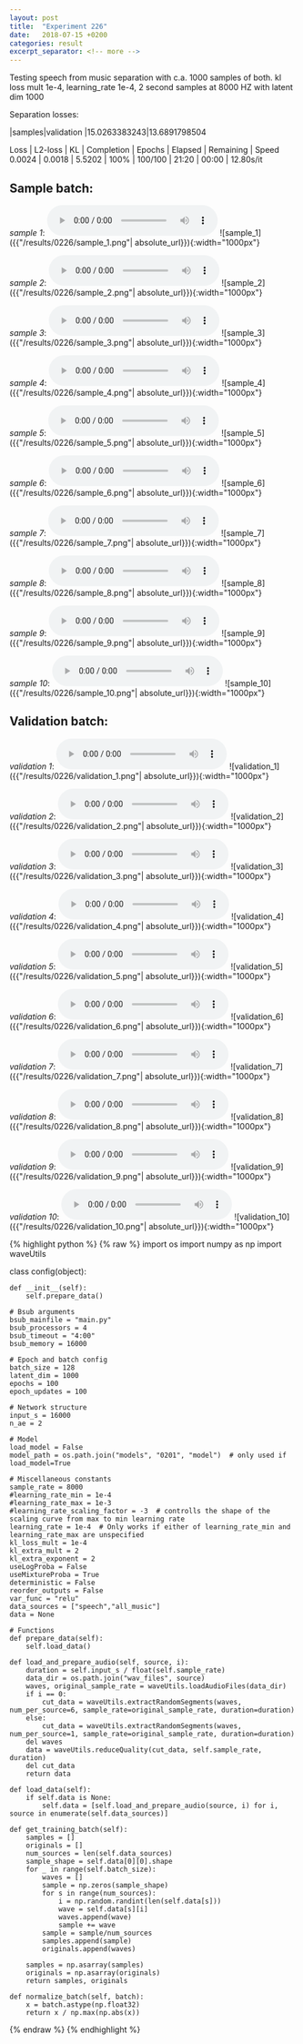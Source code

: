 ```yaml
---
layout: post
title:  "Experiment 226"
date:   2018-07-15 +0200
categories: result
excerpt_separator: <!-- more -->
---
```

Testing speech from music separation with c.a. 1000 samples of both. kl loss mult 1e-4, learning_rate 1e-4, 2 second samples at 8000 HZ with latent dim 1000

Separation losses:

|samples|validation
|15.0263383243|13.6891798504

Loss | L2-loss | KL | Completion | Epochs | Elapsed | Remaining | Speed
0.0024 | 0.0018 | 5.5202 | 100% | 100/100 | 21:20 | 00:00 | 12.80s/it<!-- more -->

## **Sample batch**:
_sample 1_:
<audio src="/ResultsOverview/results/0226/sample_1.wav" controls preload></audio>
![sample_1]({{"/results/0226/sample_1.png"| absolute_url}}){:width="1000px"}

_sample 2_:
<audio src="/ResultsOverview/results/0226/sample_2.wav" controls preload></audio>
![sample_2]({{"/results/0226/sample_2.png"| absolute_url}}){:width="1000px"}

_sample 3_:
<audio src="/ResultsOverview/results/0226/sample_3.wav" controls preload></audio>
![sample_3]({{"/results/0226/sample_3.png"| absolute_url}}){:width="1000px"}

_sample 4_:
<audio src="/ResultsOverview/results/0226/sample_4.wav" controls preload></audio>
![sample_4]({{"/results/0226/sample_4.png"| absolute_url}}){:width="1000px"}

_sample 5_:
<audio src="/ResultsOverview/results/0226/sample_5.wav" controls preload></audio>
![sample_5]({{"/results/0226/sample_5.png"| absolute_url}}){:width="1000px"}

_sample 6_:
<audio src="/ResultsOverview/results/0226/sample_6.wav" controls preload></audio>
![sample_6]({{"/results/0226/sample_6.png"| absolute_url}}){:width="1000px"}

_sample 7_:
<audio src="/ResultsOverview/results/0226/sample_7.wav" controls preload></audio>
![sample_7]({{"/results/0226/sample_7.png"| absolute_url}}){:width="1000px"}

_sample 8_:
<audio src="/ResultsOverview/results/0226/sample_8.wav" controls preload></audio>
![sample_8]({{"/results/0226/sample_8.png"| absolute_url}}){:width="1000px"}

_sample 9_:
<audio src="/ResultsOverview/results/0226/sample_9.wav" controls preload></audio>
![sample_9]({{"/results/0226/sample_9.png"| absolute_url}}){:width="1000px"}

_sample 10_:
<audio src="/ResultsOverview/results/0226/sample_10.wav" controls preload></audio>
![sample_10]({{"/results/0226/sample_10.png"| absolute_url}}){:width="1000px"}

## **Validation batch**:
_validation 1_:
<audio src="/ResultsOverview/results/0226/validation_1.wav" controls preload></audio>
![validation_1]({{"/results/0226/validation_1.png"| absolute_url}}){:width="1000px"}

_validation 2_:
<audio src="/ResultsOverview/results/0226/validation_2.wav" controls preload></audio>
![validation_2]({{"/results/0226/validation_2.png"| absolute_url}}){:width="1000px"}

_validation 3_:
<audio src="/ResultsOverview/results/0226/validation_3.wav" controls preload></audio>
![validation_3]({{"/results/0226/validation_3.png"| absolute_url}}){:width="1000px"}

_validation 4_:
<audio src="/ResultsOverview/results/0226/validation_4.wav" controls preload></audio>
![validation_4]({{"/results/0226/validation_4.png"| absolute_url}}){:width="1000px"}

_validation 5_:
<audio src="/ResultsOverview/results/0226/validation_5.wav" controls preload></audio>
![validation_5]({{"/results/0226/validation_5.png"| absolute_url}}){:width="1000px"}

_validation 6_:
<audio src="/ResultsOverview/results/0226/validation_6.wav" controls preload></audio>
![validation_6]({{"/results/0226/validation_6.png"| absolute_url}}){:width="1000px"}

_validation 7_:
<audio src="/ResultsOverview/results/0226/validation_7.wav" controls preload></audio>
![validation_7]({{"/results/0226/validation_7.png"| absolute_url}}){:width="1000px"}

_validation 8_:
<audio src="/ResultsOverview/results/0226/validation_8.wav" controls preload></audio>
![validation_8]({{"/results/0226/validation_8.png"| absolute_url}}){:width="1000px"}

_validation 9_:
<audio src="/ResultsOverview/results/0226/validation_9.wav" controls preload></audio>
![validation_9]({{"/results/0226/validation_9.png"| absolute_url}}){:width="1000px"}

_validation 10_:
<audio src="/ResultsOverview/results/0226/validation_10.wav" controls preload></audio>
![validation_10]({{"/results/0226/validation_10.png"| absolute_url}}){:width="1000px"}


{% highlight python %}
{% raw %}
import os
import numpy as np
import waveUtils


class config(object):

	def __init__(self):
		self.prepare_data()

	# Bsub arguments
	bsub_mainfile = "main.py"
	bsub_processors = 4
	bsub_timeout = "4:00"
	bsub_memory = 16000

	# Epoch and batch config
	batch_size = 128
	latent_dim = 1000
	epochs = 100
	epoch_updates = 100

	# Network structure
	input_s = 16000
	n_ae = 2

	# Model
	load_model = False
	model_path = os.path.join("models", "0201", "model")  # only used if load_model=True

	# Miscellaneous constants
	sample_rate = 8000
	#learning_rate_min = 1e-4
	#learning_rate_max = 1e-3
	#learning_rate_scaling_factor = -3  # controlls the shape of the scaling curve from max to min learning rate
	learning_rate = 1e-4  # Only works if either of learning_rate_min and learning_rate_max are unspecified
	kl_loss_mult = 1e-4
	kl_extra_mult = 2
	kl_extra_exponent = 2
	useLogProba = False
	useMixtureProba = True
	deterministic = False
	reorder_outputs = False
	var_func = "relu"
	data_sources = ["speech","all_music"]
	data = None

	# Functions
	def prepare_data(self):
		self.load_data()

	def load_and_prepare_audio(self, source, i):
		duration = self.input_s / float(self.sample_rate)
		data_dir = os.path.join("wav_files", source)
		waves, original_sample_rate = waveUtils.loadAudioFiles(data_dir)
		if i == 0:
			cut_data = waveUtils.extractRandomSegments(waves, num_per_source=6, sample_rate=original_sample_rate, duration=duration)
		else:
			cut_data = waveUtils.extractRandomSegments(waves, num_per_source=1, sample_rate=original_sample_rate, duration=duration)
		del waves
		data = waveUtils.reduceQuality(cut_data, self.sample_rate, duration)
		del cut_data
		return data

	def load_data(self):
		if self.data is None:
			self.data = [self.load_and_prepare_audio(source, i) for i, source in enumerate(self.data_sources)]

	def get_training_batch(self):
		samples = []
		originals = []
		num_sources = len(self.data_sources)
		sample_shape = self.data[0][0].shape
		for _ in range(self.batch_size):
			waves = []
			sample = np.zeros(sample_shape)
			for s in range(num_sources):
				i = np.random.randint(len(self.data[s]))
				wave = self.data[s][i]
				waves.append(wave)
				sample += wave
			sample = sample/num_sources
			samples.append(sample)
			originals.append(waves)

		samples = np.asarray(samples)
		originals = np.asarray(originals)
		return samples, originals

	def normalize_batch(self, batch):
		x = batch.astype(np.float32)
		return x / np.max(np.abs(x))

{% endraw %}
{% endhighlight %}
